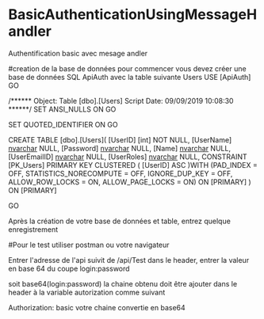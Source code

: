# BasicAuthenticationUsingMessageHandler
Authentification basic avec mesage andler

#creation de la base de données
pour commencer vous devez créer une base de données SQL ApiAuth avec la table suivante Users
USE [ApiAuth]
GO

/****** Object:  Table [dbo].[Users]    Script Date: 09/09/2019 10:08:30 ******/
SET ANSI_NULLS ON
GO

SET QUOTED_IDENTIFIER ON
GO

CREATE TABLE [dbo].[Users](
	[UserID] [int] NOT NULL,
	[UserName] [nvarchar](50) NULL,
	[Password] [nvarchar](50) NULL,
	[Name] [nvarchar](50) NULL,
	[UserEmailID] [nvarchar](50) NULL,
	[UserRoles] [nvarchar](50) NULL,
 CONSTRAINT [PK_Users] PRIMARY KEY CLUSTERED 
(
	[UserID] ASC
)WITH (PAD_INDEX  = OFF, STATISTICS_NORECOMPUTE  = OFF, IGNORE_DUP_KEY = OFF, ALLOW_ROW_LOCKS  = ON, ALLOW_PAGE_LOCKS  = ON) ON [PRIMARY]
) ON [PRIMARY]

GO

Après la création de votre base de données et table, entrez quelque enregistrement

#Pour le test utiliser postman ou votre navigateur 

Entrer l'adresse de l'api suivit de /api/Test dans le header, entrer la valeur en base 64 du coupe login:password

soit base64(login:password) la chaine obtenu doit être ajouter dans le header à la variable autorization comme suivant

Authorization: basic votre chaine convertie en base64





